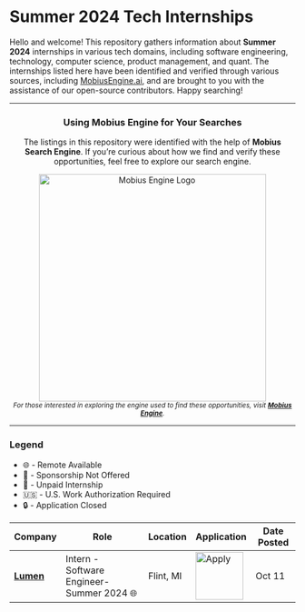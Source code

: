# Summer 2024 Tech Internships

Hello and welcome! This repository gathers information about **Summer 2024** internships in various tech domains, including software engineering, technology, computer science, product management, and quant. The internships listed here have been identified and verified through various sources, including [MobiusEngine.ai](https://search.mobiusengine.ai/), and are brought to you with the assistance of our open-source contributors. Happy searching!

---

<div align="center">
	<h3>Using Mobius Engine for Your Searches</h3>
	<p>
		The listings in this repository were identified with the help of <strong>Mobius Search Engine</strong>. If you’re curious about how we find and verify these opportunities, feel free to explore our search engine.
		<br>
		<div>
			<a href="https://search.mobiusengine.ai">
				<img src="https://media.discordapp.net/attachments/1026754092346920973/1161766815463129238/pulse-browser_dTC7yVNBpS.png?ex=65397ea9&is=652709a9&hm=44503203ac3b657c70cd416fe7f95c24d4609777e490bc2a678fb64a0b4e0025&=" width="400" alt="Mobius Engine Logo">
			</a>
		</div>
		<sub><i>For those interested in exploring the engine used to find these opportunities, visit <a href="https://search.mobiusengine.ai"><strong>Mobius Engine</strong></a>.</i></sub>
	</p>
</div>

---

### Legend
 - 🌐 - Remote Available
 - 🚫 - Sponsorship Not Offered
 - 💸 - Unpaid Internship
 - 🇺🇸 - U.S. Work Authorization Required
 - 🔒 - Application Closed

| Company | Role | Location | Application | Date Posted |
| ------- | ---- | -------- | ---------------- | ----------- |
| **[Lumen](https://www.linkedin.com/company/lumentechnologies/)** | Intern - Software Engineer- Summer 2024 🌐 | Flint, MI | <a href="https://www.wayup.com/i-Information-Technology-and-Services-j-Intern-Software-Engineer-Summer-2024-Lumen-999353393483603"><img src="https://i.imgur.com/aPTxqfe.png" width="84" alt="Apply">| Oct 11 |
